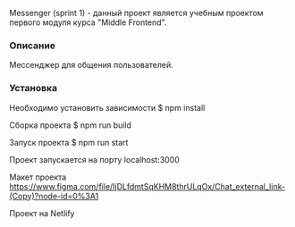 Messenger (sprint 1) - данный проект является учебным проектом первого модуля курса "Middle Frontend".

### Описание

Мессенджер для общения пользователей.

### Установка

Необходимо установить зависимости
$ npm install

Сборка проекта
$ npm run build

Запуск проекта
$ npm run start

Проект запускается на порту localhost:3000

Mакет проекта
https://www.figma.com/file/IjDLfdmtSqKHM8thrULqOx/Chat_external_link-(Copy)?node-id=0%3A1

Проект на Netlify
